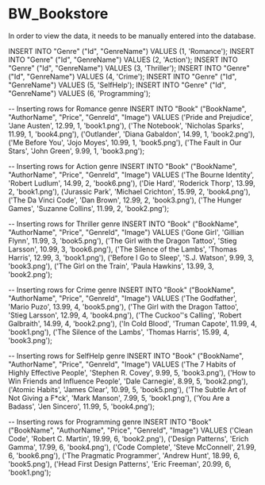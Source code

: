 # BW_Bookstore

In order to view the data, it needs to be manually entered into the database.

INSERT INTO "Genre" ("Id", "GenreName") VALUES (1, 'Romance');
INSERT INTO "Genre" ("Id", "GenreName") VALUES (2, 'Action');
INSERT INTO "Genre" ("Id", "GenreName") VALUES (3, 'Thriller');
INSERT INTO "Genre" ("Id", "GenreName") VALUES (4, 'Crime');
INSERT INTO "Genre" ("Id", "GenreName") VALUES (5, 'SelfHelp');
INSERT INTO "Genre" ("Id", "GenreName") VALUES (6, 'Programming');

-- Inserting rows for Romance genre
INSERT INTO "Book" ("BookName", "AuthorName", "Price", "GenreId", "Image")
VALUES
('Pride and Prejudice', 'Jane Austen', 12.99, 1, 'book1.png'),
('The Notebook', 'Nicholas Sparks', 11.99, 1, 'book4.png'),
('Outlander', 'Diana Gabaldon', 14.99, 1, 'book2.png'),
('Me Before You', 'Jojo Moyes', 10.99, 1, 'book5.png'),
('The Fault in Our Stars', 'John Green', 9.99, 1, 'book3.png');

-- Inserting rows for Action genre
INSERT INTO "Book" ("BookName", "AuthorName", "Price", "GenreId", "Image")
VALUES
('The Bourne Identity', 'Robert Ludlum', 14.99, 2, 'book6.png'),
('Die Hard', 'Roderick Thorp', 13.99, 2, 'book1.png'),
('Jurassic Park', 'Michael Crichton', 15.99, 2, 'book4.png'),
('The Da Vinci Code', 'Dan Brown', 12.99, 2, 'book3.png'),
('The Hunger Games', 'Suzanne Collins', 11.99, 2, 'book2.png');

-- Inserting rows for Thriller genre
INSERT INTO "Book" ("BookName", "AuthorName", "Price", "GenreId", "Image")
VALUES
('Gone Girl', 'Gillian Flynn', 11.99, 3, 'book5.png'),
('The Girl with the Dragon Tattoo', 'Stieg Larsson', 10.99, 3, 'book6.png'),
('The Silence of the Lambs', 'Thomas Harris', 12.99, 3, 'book1.png'),
('Before I Go to Sleep', 'S.J. Watson', 9.99, 3, 'book3.png'),
('The Girl on the Train', 'Paula Hawkins', 13.99, 3, 'book2.png');

-- Inserting rows for Crime genre
INSERT INTO "Book" ("BookName", "AuthorName", "Price", "GenreId", "Image")
VALUES
('The Godfather', 'Mario Puzo', 13.99, 4, 'book5.png'),
('The Girl with the Dragon Tattoo', 'Stieg Larsson', 12.99, 4, 'book4.png'),
('The Cuckoo''s Calling', 'Robert Galbraith', 14.99, 4, 'book2.png'),
('In Cold Blood', 'Truman Capote', 11.99, 4, 'book1.png'),
('The Silence of the Lambs', 'Thomas Harris', 15.99, 4, 'book3.png');

-- Inserting rows for SelfHelp genre
INSERT INTO "Book" ("BookName", "AuthorName", "Price", "GenreId", "Image")
VALUES
('The 7 Habits of Highly Effective People', 'Stephen R. Covey', 9.99, 5, 'book3.png'),
('How to Win Friends and Influence People', 'Dale Carnegie', 8.99, 5, 'book2.png'),
('Atomic Habits', 'James Clear', 10.99, 5, 'book5.png'),
('The Subtle Art of Not Giving a F\*ck', 'Mark Manson', 7.99, 5, 'book1.png'),
('You Are a Badass', 'Jen Sincero', 11.99, 5, 'book4.png');

-- Inserting rows for Programming genre
INSERT INTO "Book" ("BookName", "AuthorName", "Price", "GenreId", "Image")
VALUES
('Clean Code', 'Robert C. Martin', 19.99, 6, 'book2.png'),
('Design Patterns', 'Erich Gamma', 17.99, 6, 'book4.png'),
('Code Complete', 'Steve McConnell', 21.99, 6, 'book6.png'),
('The Pragmatic Programmer', 'Andrew Hunt', 18.99, 6, 'book5.png'),
('Head First Design Patterns', 'Eric Freeman', 20.99, 6, 'book1.png');
